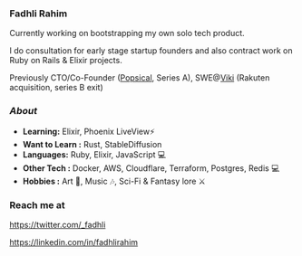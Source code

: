 ### Fadhli Rahim

Currently working on bootstrapping my own solo tech product. 

I do consultation for early stage startup founders and also contract work on Ruby on Rails & Elixir projects.

Previously CTO/Co-Founder ([Popsical](https://popsical.com), Series A), SWE@[Viki](https://viki.com) (Rakuten acquisition, series B exit)

### <i>About</i>
-  **Learning:** Elixir, Phoenix LiveView:zap:
-  **Want to Learn :** Rust, StableDiffusion 
-  **Languages:** Ruby, Elixir, JavaScript 💻
-  **Other Tech  :** Docker, AWS, Cloudflare, Terraform, Postgres, Redis 💻
-  **Hobbies :** Art :art:, Music :notes:, Sci-Fi & Fantasy lore :crossed_swords:


### Reach me at

https://twitter.com/_fadhli

https://linkedin.com/in/fadhlirahim


